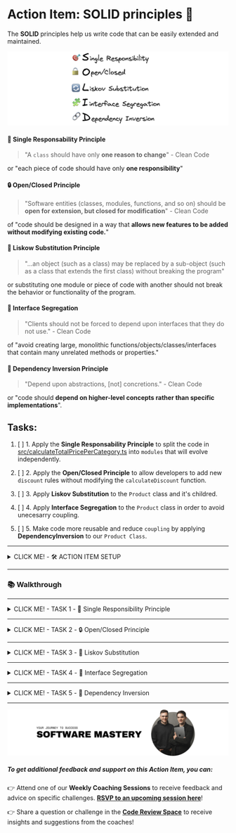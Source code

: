 # Action Item: SOLID principles 💊

The **SOLID** principles help us write code that can be easily extended and maintained.

![solid-principles](/docs/solid_principles.png)

#### 🎯 Single Responsability Principle

> "A `class` should have only **one reason to change**" - Clean Code

or "each piece of code should have only **one responsibility**"

#### 🔒 Open/Closed Principle

> "Software entities (classes, modules, functions, and so on) should be **open for extension, but closed for modification**" - Clean Code

of "code should be designed in a way that **allows new features to be added without modifying existing code.**"

#### 🔄 Liskow Substitution Principle

> "...an object (such as a class) may be replaced by a sub-object (such as a class that extends the first class) without breaking the program"

or substituting one module or piece of code with another should not break the behavior or functionality of the program.

#### 🧩 Interface Segregation

> "Clients should not be forced to depend upon interfaces that they do not use." - Clean Code

of "avoid creating large, monolithic functions/objects/classes/interfaces that contain many unrelated methods or properties."

#### 🔗 Dependency Inversion Principle

> "Depend upon abstractions, [not] concretions." - Clean Code

or "code should **depend on higher-level concepts rather than specific implementations**".

## Tasks:

1. [ ] 1. Apply the **Single Responsability Principle** to split the code in [src/calculateTotalPricePerCategory.ts](/src/calculateTotalPricePerCategory.ts) into `modules` that will evolve independently.

2. [ ] 2. Apply the **Open/Closed Principle** to allow developers to add new `discount` rules without modifying the `calculateDiscount` function.

3. [ ] 3. Apply **Liskov Substitution** to the `Product` class and it's childred.

4. [ ] 4. Apply **Interface Segregation** to the `Product` class in order to avoid unecesarry coupling.

5. [ ] 5. Make code more reusable and reduce `coupling` by applying **DependencyInversion** to our `Product Class`.

---

<details closed>
<summary>CLICK ME! - 🛠️ ACTION ITEM SETUP</summary>

### 🛠️ Setup

1. Install dependencies 📦

```
npm install
```

2. Run the `tests` ✅

```
npm test
```

You should see this in your terminal:

![test-results](/docs/test_results.png)

3. Run the program 🚀

```
npm start
```

You should see this in your terminal:

![program-results](/docs/program_results.png)

</details>

---

### 📚 Walkthrough

---

<details closed>
<summary>CLICK ME! - TASK 1 -  🎯 Single Responsibility Principle</summary>

#### TASK 1 - Single Responsibility Principle

Apply the **Single Responsability Principle** to split the code in [src/calculateTotalPricePerCategory.ts](/src/calculateTotalPricePerCategory.ts) into `functions/modules` that can change and evolve independently.

> "A class should have only one reason to change" - Clean Code

##### Applying this principle well will prevent unexpected secondary effects of code changes in the future.

To do so you need to identify the possible **sources of change** in the code. The most typical are:

- changes in the input shape
- changes in the output requirements
- changes in the logic(control flow)

In our case, after reading the [calculateTotalPricePerCategory.ts](/src/calculateTotalPricePerCategory.ts) function we have identified a couple of **SOURCES OF CHANGE**:

- the way we `extract categories` from the product list might change because the product list shape might change

- the way `discounts` are calculated for a product might change due to business requirements

- the way `tax` is applied might change and the tax rate might change also

To minimize the changes needed in the code to accommodate changes in requirements we will split the original function into smaller ones that address each problem individually.

Try to do this yourself to the best of your ability.

![single-resp-module-structure](/docs/task_1/folder_structure.png)

Advantages of the new structure:

- clear module and function boundaries
- the possibility of testing each function individually

### Solution:

- **🧪 Solution Code: `git checkout feature/single-responsability-principle`**

</details>

---

<details closed>
<summary>CLICK ME! - TASK 2 - 🔒 Open/Closed Principle</summary>

#### TASK 2 - Open/Closed Principle

Before we start, checkout on the solution branch from the previous exercise or follow on your own code if you ended up with a similar structure:

```bash
git checkout task_two_open_closed_start
```

###### Open/Closed Principle

> > "Software entities (classes, modules, functions, and so on) should be **open for extension, but closed for modification**" - Clean Code

In the case of our original discount function:

```typescript
import { Product } from "../types";

// SOURCE OF CHANGE: We want to add a new discount rule
export default function calculateDiscout(product: Product) {
  let discount = 0;
  if (product.quantity > 10) {
    // 10% discount if we buy more than 10
    discount = 0.1;
  } else if (product.quantity > 5) {
    // 5% discount if we buy more than 5
    discount = 0.05;
  } else if (product.quantity > 1) {
    // 0% discount if we buy more than 1
    discount = 0;
  }
  return discount;
}
```

##### We want to find a way to be able to add new discount rules without having to change the code of the `calculateDiscout` function.

🧠 Try and think about this for a couple of minutes.

Hmmm...

🙋🏽 What if we can provide the rules as an `array` of `objects` containing the `quantity` and the `discount` amount?

We can afterward use a `for` loop to find the rule that has to be applied depending on the `quantity`.

To do so, in [calculateDiscount.ts](src/priceModule/calculateDiscount.ts) :

1. Add an `interface` for `DiscountRules`

```typescript
interface DiscountRule {
  quantity: number;
  discount: number;
}
```

2. Extract the `rules` to the [config](src/priceModule/config.ts) file in this `module`

```typescript
export const DISCOUNT_RULES = [
  {
    quantity: 10,
    discount: 0.1,
  },
  {
    quantity: 5,
    discount: 0.05,
  },
  {
    quantity: 1,
    discount: 0,
  },
];
```

3. Update the code to use the `rules` array

```typescript
// The rules array is passed as an argument to the calculateDiscount function
function calculateDiscountBasedOnRules(
  product: Product,
  rules: DiscountRule[]
) {
  // Sort rules by quantity in descending order
  const sortedRules = [...rules].sort((a, b) => b.quantity - a.quantity);

  for (let rule of sortedRules) {
    if (product.quantity > rule.quantity) {
      // Apply the first matching rule
      return rule.discount;
    }
  }

  // No rule matched, return 0
  return 0;
}
```

4. Apply the `rules` array to the exported version of the function so our clients(whoever is using this function) are not affected

```typescript
export default function calculateDiscount(product: Product) {
  return calculateDiscountBasedOnRules(product, DISCOUNT_RULES);
}
```

###### We can now extend the `calculateDiscount` behaivour without changing the `caculateDiscoutBasedOnRules` function - so we can say the function is `Open for extension` and at the same time `Closed for modification`.

### Solution:

- **🧪 Solution Code: `git checkout task_two_open_closed_end`**

</details>

---

<details closed>
<summary>CLICK ME! - TASK 3 - 🔄 Liskov Substitution</summary>

#### TASK 3 - Liskov Substitution

> "...an object (such as a class) may be replaced by a sub-object (such as a class that extends the first class) without breaking the program"

To illustrate this we will use `classes` for our products and move the relevant logic to class methods.

1. Before we start, checkout on the following branch:

```bash
git checkout liskow-substitution-principle-start
```
  
2. Run the tests so see the violation of the `LSP`:
```bash
npm test
```

You should see something like this:
![liskov-test](docs/task_3/tests-liskov.png)
  
  
#### ⚠️ Violation of **Liskov Substitution**:

> `GiftProduct` cannot be used in the code instead of its parent class(super object) because it will result in errors thrown when the `calculateTotalPriceWithTax` method is called.

3. Fix the violation of `LSP`. We can do this in two different ways:

  - make sure the child does not break any behaivour of the parent
  - prefer **Composition over Inheritance** to keep `inheritance chains` small
    
Before we head to the solution, go to [src/priceModule/domain](src/priceModule/domain) and checkout our new `classes`:
  
```typescript
// Product Class
export class Product {
  public id: number;
  public name: string;
  public category: ProductCategory;
  public quantity: number;
  public price: {
    amount: number;
    currency: string;
  };

  constructor(
    id: number,
    name: string,
    category: ProductCategory,
    quantity: number,
    price: { amount: number; currency: string }
  ) {
    this.id = id;
    this.name = name;
    this.category = category;
    this.quantity = quantity;
    this.price = price;
  }

  calculateTotalPrice(): number {
    return this.price.amount * this.quantity;
  }

  calculateTotalPriceWithTax(taxRate: number): number {
    return this.calculateTotalPrice() * (1 + taxRate);
  }
}
```

And an example of a `class` that inherits from `Product`, the `GiftProduct`:
```typescript
// GIFT PRODUCT cannot be used in place of Product
export class GiftProduct extends Product {
  private isTaxable = true;
  calculateTotalPriceWithTax(taxRate: number): number {
    // violation of LSP
    throw new Error("Gift products are not taxable");
  }
}
```

### Solving the `LSP` violation:

#### Solution #1  
In our case, becasuse we use `TypeScript` we ensure that at least from the shape perspective the children classes will comply with the `interface` of the `parent class`. However we can stil break `LSP` with behaivour, like throwing `exceptions`. To avoid it we need to:

1. Avoid throwing `errors` in `child classes` that `parent classes` do not throw. In this class case we can just return 0 instead:
```typescript
export class GiftProduct extends Product {
  private isTaxable = false;

  calculateTotalPriceWithTax(taxRate: number): number {
    // Rather than throw an error, just ignore the tax for gift products
    if (this.isTaxable) {
      return super.calculateTotalPriceWithTax(taxRate);
    } else {
      // If the product is not taxable, return the total price without tax
      return this.calculateTotalPrice();
    }
  }
}
```
  
#### Solution #2  
2. Prefer **Composition Over Inheritance** - this is something frameworks like `React` adopted to avoid problems that come from having long inheritance chains(like the violation of `LSP`).

Instead of inheriting the tax application behaivour, we will add it to our objects at build time.

Our new class will looks something like this:

```typescript
interface TaxStrategy {
  calculateTax(amount: number): number;
}

class StandardTaxStrategy implements TaxStrategy {
  calculateTax(amount: number): number {
    return amount * 0.2; // 20% tax
  }
}

class NonTaxableStrategy implements TaxStrategy {
  calculateTax(amount: number): number {
    return 0;
  }
}

export class Product {
  public id: number;
  public name: string;
  public category: ProductCategory;
  public quantity: number;
  public price: {
    amount: number;
    currency: string;
  };
  private taxStrategy: TaxStrategy;

  constructor(
    id: number,
    name: string,
    category: ProductCategory,
    quantity: number,
    price: { amount: number; currency: string },
    taxStrategy: TaxStrategy
  ) {
    this.id = id;
    this.name = name;
    this.category = category;
    this.quantity = quantity;
    this.price = price;
    this.taxStrategy = taxStrategy;
  }

  calculateTotalPrice(): number {
    return this.price.amount * this.quantity;
  }

  calculateTotalPriceWithTax(): number {
    const tax = this.taxStrategy.calculateTax(this.calculateTotalPrice());
    return this.calculateTotalPrice() + tax;
  }
}

// Tax Behaivour Comes from Composing the Object rather then being inherited from a parent class
const regularProduct = new Product(
  1,
  "Regular Product",
  ProductCategory.FOOD,
  2,
  { amount: 100, currency: "USD" },
  new StandardTaxStrategy()
);

const giftProduct = new Product(
  2,
  "Gift Product",
  ProductCategory.FOOD,
  2,
  { amount: 100, currency: "USD" },
  new NonTaxableStrategy()
);
```

You can implement any of the solutions above. We recommend you try this in any codebase you are working with to make sure you fixate the concept.

</details>

---

<details closed>
<summary>CLICK ME! - TASK 4 - 🧩 Interface Segregation</summary>

### TASK 4 - Interface Segregation

> "Clients should not be forced to depend upon interfaces that they do not use." - Clean Code

To make this principle simple you can say:

> "Aa class should not be forced to implement interfaces it doesn't use. Instead of one big interface, many small interfaces are preferred based on groups of methods, each one serving one submodule."

This principle is a bit abstract but we can easily understand it with our `Product` class:

```typescript
export class Product {
  public id: number;
  public name: string;
  public category: ProductCategory;
  public quantity: number;
  public price: {
    amount: number;
    currency: string;
  };

  constructor(
    id: number,
    name: string,
    category: ProductCategory,
    quantity: number,
    price: { amount: number; currency: string }
  ) {
    this.id = id;
    this.name = name;
    this.category = category;
    this.quantity = quantity;
    this.price = price;
  }

  ...
}
```

Whoever wants information about the `Product` also ends up consuming the `quantiy` property, which is only relevant for certain usecase. If we just want to display a list of products or an individual product, the `quantity` is irelevant.

##### Apllied Interface Segregation Principle

If we apply the `Interface Segregation Principle` we will end up with smaller classes that deal with specific behaivours.

> :bell: **Reminder**: Every class in TypeScript inherently defines an interface. This interface includes all the public members of the class - properties, methods, etc. This makes TypeScript's class mechanics and type system very flexible and powerful, because you can use these implicit interfaces in type annotations just like explicit interfaces. Keep in mind, however, that this only applies to the public side of the class structure. If you have private or protected members in your class, they won't be part of the implicit interface.

![applied-interface-segragation](docs/task_4/interface_segregation.png)

Our new `Product` class will only be concerned with information about the product:

```typescript
import { ProductCategory } from "../types";

export class Product {
  public id: number;
  public name: string;
  public category: ProductCategory;
  public price: {
    amount: number;
    currency: string;
  };

  constructor(
    id: number,
    name: string,
    category: ProductCategory,
    price: { amount: number; currency: string }
  ) {
    this.id = id;
    this.name = name;
    this.category = category;
    this.price = price;
  }
}
```

And we move all the `quantity` and `price` calculations to the `CartItem` class:

```typescript
import { Product } from "./Product";

export class CartItem {
  public product: Product;
  public quantity: number;
  constructor(product: Product, quantity: number) {
    this.product = product;
    this.quantity = quantity;
  }

  calculateTotalPrice(): number {
    return this.product.price.amount * this.quantity;
  }

  calculateTotalPriceWithTax(taxRate: number): number {
    return this.calculateTotalPrice() * (1 + taxRate);
  }
}
```

> :bulb: **Note for future**: The `CartItem` class might implement future behaivour like `calculateShippingCosts` without poluting the `ProductInterface`. In this way, the users of these classes get exacttly what they need, not more,nor less.

### Todo:

- simplify the `Product`class even further by extracting the `ProductPrice` into its own separated class.

### Solution:

- **🧪 Solution Code: `git checkout feature/interface-segregation`**

</details>

---

<details closed>
<summary>CLICK ME! - TASK 5 - 🔗 Dependency Inversion</summary>

#### TASK 5 - Dependency Inversion

"Depend upon abstractions, [not] concretions." - Clean Code

In simpler terms, the DIP suggests that software components (classes, modules, functions, etc.) should rely on abstract versions of components rather than concrete implementations.

This allows for better decoupling of software components, making the system more modular and enabling easier changes and maintenance. The dependencies between components are inverted compared to a traditional top-down or bottom-up design where high-level modules directly depend on low-level modules.

We can apply **Dependency Inversion** to many parts of our code, a good example is our `CartItem` class.

```typescript
import { Product } from "./Product";

export class CartItem {
  public product: Product;
  public quantity: number;
  constructor(product: Product, quantity: number) {
    this.product = product;
    this.quantity = quantity;
  }

  calculateTotalPrice(): number {
    return this.product.price.amount * this.quantity;
  }

  calculateTotalPriceWithTax(taxRate: number): number {
    return this.calculateTotalPrice() * (1 + taxRate);
  }
}
```

Above you can see, there is a direct dependecy between `CartItem` and `Product`. If the `Product` class implementation changes, there is a high probability that we will also have to change the `CartItem` class. This is also called `tigh coupling`.

![direct-dependecy](/docs/task_5/direct_dependecy.png)

To make the code more reusable we can instead move this dependecy to an interface, let's call that the `ProductIterface`.

```typescript
import { ProductCategory } from "../types";

export default interface ProductInterface {
  id: number;
  name: string;
  category: ProductCategory;
  price: {
    amount: number;
    currency: string;
  };
}
```

Our concrete classes: `Product` and `CartItem` will depend on the `ProductCategory` abstraction but not on each other, like this:

```typescript
import ProductInterface from "./ProductInterface";

export class CartItem {
  public product: ProductInterface;
  public quantity: number;
  constructor(product: ProductInterface, quantity: number) {
    this.product = product;
    this.quantity = quantity;
  }

  calculateTotalPrice(): number {
    return this.product.price.amount * this.quantity;
  }

  calculateTotalPriceWithTax(taxRate: number): number {
    return this.calculateTotalPrice() * (1 + taxRate);
  }
}
```

And:

```typescript
import { ProductCategory } from "../types";
import ProductInterface from "./ProductInterface";

export class Product implements ProductInterface {
  public id: number;
  public name: string;
  public category: ProductCategory;
  private isOnSale: boolean = true;
  public price: {
    amount: number;
    currency: string;
  };

  constructor(
    id: number,
    name: string,
    category: ProductCategory,
    price: { amount: number; currency: string }
  ) {
    this.id = id;
    this.name = name;
    this.category = category;
    this.price = price;
  }
}
```

![inverted-dependecy](/docs/task_5/inverted_dependency.png)

#### TODOS

- implement the solution above and make sure the code works corecctly by running the tests

#### BONUS

We can go even further and apply the **Dependency Inversion Principle** to the `ProductInterface` and eliminate the dependency with the `ProductCategory`.

How would you do that?

<details closed>
<summary>CLICK ME! - BONUS SOLUTIOM</summary>

We can provie the type of the category at runtime by using `Generics`. This is also called `DependencyInjection` and can be applied to function, classes and modules.

```typescript
interface AbstractProductInterface<ProdCat> {
  id: number;
  name: string;
  category: ProdCat;
  price: {
    amount: number;
    currency: string;
  };
}

// Concrete Version of the AbstractProductInterface using the standard ProductCategory
export default ProductInterface = AbstractProductInterface<ProductCategory>;
```

</details>

</details>

---

![software-mastery](/docs/software_mastery.png)

##### To get additional feedback and support on this **Action Item**, you can:

👉 Attend one of our **Weekly Coaching Sessions** to receive feedback and advice on specific challenges. **[RSVP to an upcoming session here](https://community.theseniordev.com/c/coaching-calls/)**!

👉 Share a question or challenge in the **[Code Review Space](https://community.theseniordev.com/c/codereview/)** to receive insights and suggestions from the coaches!
